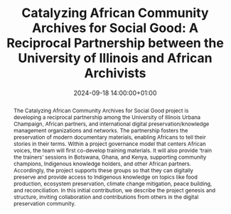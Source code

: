 ---
abstract: The Catalyzing African Community Archives for Social Good project is developing
  a reciprocal partnership among the University of Illinois Urbana Champaign, African
  partners, and international digital preservation/knowledge management organizations
  and networks. The partnership fosters the preservation of modern documentary materials,
  enabling Africans to tell their stories in their terms. Within a project governance
  model that centers African voices, the team will first co-develop training materials.
  It will also provide ‘train the trainers’ sessions in Botswana, Ghana, and Kenya,
  supporting community champions, Indigenous knowledge holders, and other African
  partners. Accordingly, the project supports these groups so that they can digitally
  preserve and provide access to Indigenous knowledge on topics like food production,
  ecosystem preservation, climate change mitigation, peace building, and reconciliation.
  In this initial contribution, we describe the project genesis and structure, inviting
  collaboration and contributions from others in the digital preservation community.
creators:
- Chris Prom
date: 2024-09-18 14:00:00+01:00
document_url: https://doi.org/10.21428/5676bf2d.058388ed
grand_parent: iPRES
institutions: []
keywords:
- approaches to preservation
- scaling up
landing_page_url: https://ipres2024.pubpub.org/pub/otynx0ju/
language: eng
layout: publication
license: Creative Commons Attribution 4.0 (CC-BY-4.0)
notes_url: https://docs.google.com/document/d/1MToYP8iGZoTWR3l_d6IHQm8iNRXr1ozm5lJNA9ercLM/edit#heading=h.aar4tupij1po
parent: iPRES 2024
publication_type: paper
size: null
slides_url: ''
source_name: iPRES
stream_url: https://www.archief.vlaanderen.be/archief/records/dossiers/5acb210228ce4315ae650812d056a482329eb83ed2dc42398a51505dc153be81/documents/3ec04ee9969c4ac48501aa9100cd6f752a2085cce7cc414588e4c6fc22f07e98
title: 'Catalyzing African Community Archives for Social Good: A Reciprocal Partnership
  between the University of Illinois and African Archivists'
year: 2024
---